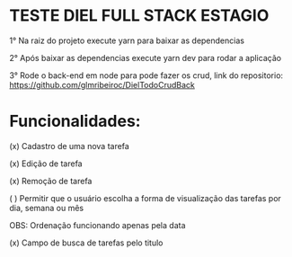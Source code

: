 # TESTE DIEL FULL STACK ESTAGIO

1° Na raiz do projeto execute yarn para baixar as dependencias

2° Após baixar as dependencias execute yarn dev para rodar a aplicação

3° Rode o back-end em node para pode fazer os crud, link do repositorio: https://github.com/glmribeiroc/DielTodoCrudBack

# Funcionalidades:
(x) Cadastro de uma nova tarefa

(x) Edição de tarefa

(x) Remoção de tarefa

( ) Permitir que o usuário escolha a forma de visualização das tarefas por dia,
semana ou mês

OBS: Ordenação funcionando apenas pela data

(x) Campo de busca de tarefas pelo titulo
